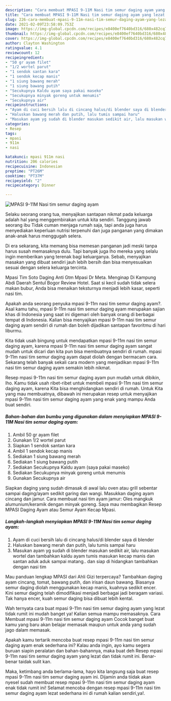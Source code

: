 ```yaml
---
description: "Cara membuat MPASI 9-11M Nasi tim semur daging ayam yang lezat Untuk Jualan"
title: "Cara membuat MPASI 9-11M Nasi tim semur daging ayam yang lezat Untuk Jualan"
slug: 226-cara-membuat-mpasi-9-11m-nasi-tim-semur-daging-ayam-yang-lezat-untuk-jualan
date: 2021-02-09T23:58:09.753Z
image: https://img-global.cpcdn.com/recipes/e8400ef7640bd316/680x482cq70/mpasi-9-11m-nasi-tim-semur-daging-ayam-foto-resep-utama.jpg
thumbnail: https://img-global.cpcdn.com/recipes/e8400ef7640bd316/680x482cq70/mpasi-9-11m-nasi-tim-semur-daging-ayam-foto-resep-utama.jpg
cover: https://img-global.cpcdn.com/recipes/e8400ef7640bd316/680x482cq70/mpasi-9-11m-nasi-tim-semur-daging-ayam-foto-resep-utama.jpg
author: Clayton Washington
ratingvalue: 4.1
reviewcount: 12
recipeingredient:
- "50 gr ayam filet"
- "1/2 wortel parut"
- "1 sendok santan kara"
- "1 sendok kecap manis"
- "1 siung bawang merah"
- "1 siung bawang putih"
- "Secukupnya Kaldu ayam saya pakai maseko"
- "Secukupnya minyak goreng untuk menumis"
- "Secukupnya air"
recipeinstructions:
- "Ayam di cuci bersih lalu di cincang halus/di blender saya di blender"
- "Haluskan bawang merah dan putih, lalu tumis sampai haru"
- "Masukan ayam yg sudah di blender masukan sedikit air, lalu masukan wortel dan tambahkan kaldu ayam tumis masukan kecap manis dan santan aduk aduk sampai matang.. dan siap di hidangkan tambahkan dengan nasi tim"
categories:
- Resep
tags:
- mpasi
- 911m
- nasi

katakunci: mpasi 911m nasi 
nutrition: 206 calories
recipecuisine: Indonesian
preptime: "PT26M"
cooktime: "PT37M"
recipeyield: "2"
recipecategory: Dinner

---
```



![MPASI 9-11M Nasi tim semur daging ayam](https://img-global.cpcdn.com/recipes/e8400ef7640bd316/680x482cq70/mpasi-9-11m-nasi-tim-semur-daging-ayam-foto-resep-utama.jpg)

Selaku seorang orang tua, menyajikan santapan nikmat pada keluarga adalah hal yang menggembirakan untuk kita sendiri. Tanggung jawab seorang ibu Tidak cuman menjaga rumah saja, tapi anda juga harus menyediakan keperluan nutrisi terpenuhi dan juga panganan yang dimakan anak-anak harus menggugah selera.

Di era  sekarang, kita memang bisa memesan panganan jadi meski tanpa harus susah memasaknya dulu. Tapi banyak juga lho mereka yang selalu ingin memberikan yang terenak bagi keluarganya. Sebab, menyajikan masakan yang dibuat sendiri jauh lebih bersih dan bisa menyesuaikan sesuai dengan selera keluarga tercinta. 

Mpasi Tim Soto Daging Anti Gtm Mpasi Dr Meta. Menginap Di Kampung Abdi Daerah Sentul Bogor Review Hotel. Saat si kecil sudah tidak selera makan bubur, Anda bisa menaikan teksturnya menjadi lebih kasar, seperti nasi tim.

Apakah anda seorang penyuka mpasi 9-11m nasi tim semur daging ayam?. Asal kamu tahu, mpasi 9-11m nasi tim semur daging ayam merupakan sajian khas di Indonesia yang saat ini digemari oleh banyak orang di berbagai tempat di Indonesia. Kalian bisa menyajikan mpasi 9-11m nasi tim semur daging ayam sendiri di rumah dan boleh dijadikan santapan favoritmu di hari liburmu.

Kita tidak usah bingung untuk mendapatkan mpasi 9-11m nasi tim semur daging ayam, karena mpasi 9-11m nasi tim semur daging ayam sangat mudah untuk dicari dan kita pun bisa membuatnya sendiri di rumah. mpasi 9-11m nasi tim semur daging ayam dapat diolah dengan bermacam cara. Sekarang telah banyak sekali cara modern yang menjadikan mpasi 9-11m nasi tim semur daging ayam semakin lebih nikmat.

Resep mpasi 9-11m nasi tim semur daging ayam pun mudah untuk dibikin, lho. Kamu tidak usah ribet-ribet untuk membeli mpasi 9-11m nasi tim semur daging ayam, karena Kita bisa menghidangkan sendiri di rumah. Untuk Kita yang mau membuatnya, dibawah ini merupakan resep untuk menyajikan mpasi 9-11m nasi tim semur daging ayam yang enak yang mampu Anda buat sendiri.

<!--inarticleads1-->

##### Bahan-bahan dan bumbu yang digunakan dalam menyiapkan MPASI 9-11M Nasi tim semur daging ayam:

1. Ambil 50 gr ayam filet
1. Gunakan 1/2 wortel parut
1. Siapkan 1 sendok santan kara
1. Ambil 1 sendok kecap manis
1. Sediakan 1 siung bawang merah
1. Sediakan 1 siung bawang putih
1. Sediakan Secukupnya Kaldu ayam (saya pakai maseko)
1. Sediakan Secukupnya minyak goreng untuk menumis
1. Gunakan Secukupnya air


Siapkan daging yang sudah dimasak di awal lalu oven atau grill sebentar sampai daging/ayam sedikit garing dan wangi. Masukkan daging ayam cincang dan jamur. Cara membuat nasi tim ayam jamur: Oles mangkuk alumunium/keramik dengan minyak goreng. Saya mau membagikan Resep MPASI Daging Ayam atau Semur Ayam Kecap Mpasi. 

<!--inarticleads2-->

##### Langkah-langkah menyiapkan MPASI 9-11M Nasi tim semur daging ayam:

1. Ayam di cuci bersih lalu di cincang halus/di blender saya di blender
1. Haluskan bawang merah dan putih, lalu tumis sampai haru
1. Masukan ayam yg sudah di blender masukan sedikit air, lalu masukan wortel dan tambahkan kaldu ayam tumis masukan kecap manis dan santan aduk aduk sampai matang.. dan siap di hidangkan tambahkan dengan nasi tim


Mau panduan lengkap MPASI dari Ahli Gizi terpercaya? Tambahkan daging ayam cincang, tomat, bawang putih, dan irisan daun bawang. Biasanya semur daging diolah menggunakan kecap manis, kuahnya sedikit encer. Kini semur daging telah dimodifikasi menjadi berbagai jadi beragam variasi. Tak hanya encer, kuah semur daging bisa dibuat lebih kental. 

Wah ternyata cara buat mpasi 9-11m nasi tim semur daging ayam yang lezat tidak rumit ini mudah banget ya! Kalian semua mampu memasaknya. Cara Membuat mpasi 9-11m nasi tim semur daging ayam Cocok banget buat kamu yang baru akan belajar memasak maupun untuk anda yang sudah jago dalam memasak.

Apakah kamu tertarik mencoba buat resep mpasi 9-11m nasi tim semur daging ayam enak sederhana ini? Kalau anda ingin, ayo kamu segera buruan siapin peralatan dan bahan-bahannya, maka buat deh Resep mpasi 9-11m nasi tim semur daging ayam yang lezat dan tidak rumit ini. Benar-benar taidak sulit kan. 

Maka, ketimbang anda berlama-lama, hayo kita langsung saja buat resep mpasi 9-11m nasi tim semur daging ayam ini. Dijamin anda tiidak akan nyesel sudah membuat resep mpasi 9-11m nasi tim semur daging ayam enak tidak rumit ini! Selamat mencoba dengan resep mpasi 9-11m nasi tim semur daging ayam lezat sederhana ini di rumah kalian sendiri,ya!.

